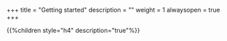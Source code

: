 +++
title = "Getting started"
description = ""
weight = 1
alwaysopen = true
+++


{{%children style="h4" description="true"%}}